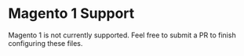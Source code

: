 # Magento 1 Support

Magento 1 is not currently supported. Feel free to submit a PR to finish configuring these files.
